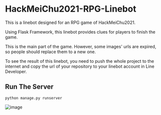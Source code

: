 # HackMeiChu2021-RPG-Linebot

This is a linebot designed for an RPG game of HackMeiChu2021.  

Using Flask Framework, this linebot provides clues for players to finish the game. 

This is the main part of the game. However, some images' urls are expired, so people should replace them to a new one.

To see the result of this linebot, you need to push the whole project to the internet and copy the url of your repository to your linebot account in Line Developer.  
## Run The Server
```
python manage.py runserver
```

![image](https://user-images.githubusercontent.com/91401043/206701085-b180f06f-78d2-4abe-9512-b8bc810e29a4.png)
